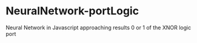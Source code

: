# NeuralNetwork-portLogic
Neural Network in Javascript approaching results 0 or 1 of the XNOR logic port
